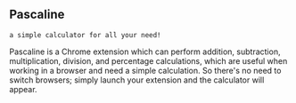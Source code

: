 ## Pascaline
    a simple calculator for all your need!
Pascaline is a Chrome extension which can perform addition, subtraction, multiplication, division, and percentage calculations, which are useful when working in a browser and need a simple calculation. So there's no need to switch browsers; simply launch your extension and the calculator will appear.





